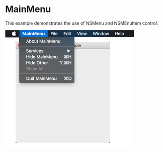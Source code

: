 # MainMenu

This example demonstrates the use of NSMenu and NSMEnuItem control.

![GitHub Logo](../../docs/Pictures/MainMenu.png)
